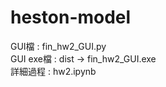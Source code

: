 # heston-model

GUI檔 : fin_hw2_GUI.py <br>
GUI exe檔 : dist -> fin_hw2_GUI.exe <br>
詳細過程 : hw2.ipynb 
